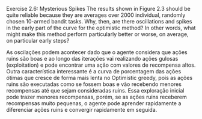 Exercise 2.6: Mysterious Spikes The results shown in Figure 2.3 should be quite reliable because they are averages over 2000 individual, randomly chosen 10-armed bandit tasks.
Why, then, are there oscillations and spikes in the early part of the curve for the optimistic method? 
In other words, what might make this method perform particularly better or worse, on average, on particular early steps?



As oscilações podem acontecer dado que o agente considera que ações ruins são boas e ao longo das iterações vai realizando
ações gulosas (exploitation) e pode encontrar uma ação com valores de recompensa altos. Outra característica interessante
é a curva de porcentagem das ações ótimas que cresce de forma mais lenta no Optimistic greedy, pois as ações ruins são
executadas como se fossem boas e vão recebendo menores recompensas até que sejam consideradas ruins. Essa exploração inicial
pode trazer menores recompensas, porém, se as ações ruins receberem recompensas muito pequenas, o agente pode aprender rapidamente
a diferenciar ações ruins e convergir rapidamente em seguida.
